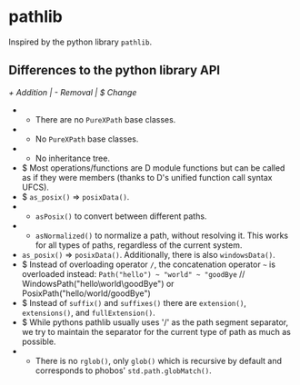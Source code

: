pathlib
=======

Inspired by the python library `pathlib`.

## Differences to the python library API

_+ Addition | - Removal | $ Change_

* - There are no `PureXPath` base classes.
* - No `PureXPath` base classes.
* - No inheritance tree.
* $ Most operations/functions are D module functions but can be called as if they were members (thanks to D's unified function call syntax UFCS).
* $ `as_posix()` => `posixData()`.
* + `asPosix()` to convert between different paths.
* + `asNormalized()` to normalize a path, without resolving it. This works for all types of paths, regardless of the current system.
* `as_posix()` => `posixData()`. Additionally, there is also `windowsData()`.
* $ Instead of overloading operator `/`, the concatenation operator `~` is overloaded instead: `Path("hello") ~ "world" ~ "goodBye` // WindowsPath("hello\\world\\goodBye") or PosixPath("hello/world/goodBye")
* $ Instead of `suffix()` and `suffixes()` there are `extension()`, `extensions()`, and `fullExtension()`.
* $ While pythons pathlib usually uses '/' as the path segment separator, we try to maintain the separator for the current type of path as much as possible.
* - There is no `rglob()`, only `glob()` which is recursive by default and corresponds to phobos' `std.path.globMatch()`.
